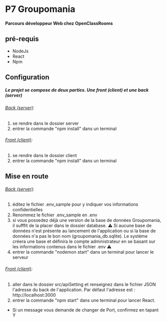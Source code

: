 # P7 Groupomania
#### Parcours développeur Web chez OpenClassRooms

## pré-requis

- NodeJs
- React
- Npm

## Configuration
##### Le projet se compose de deux parties. Une front (client) et une back (server)

###### <u>Back (server)</u>:

1. se rendre dans le dossier server
2. entrer la commande "npm install" dans un terminal

###### <u>Front (client)</u>:

1. se rendre dans le dossier client
2. entrer la commande "npm install" dans un terminal



## Mise en route
###### <u>Back (server)</u>:

1. éditez le fichier .env_sample pour y indiquer vos informations confidentielles
2. Renommez le fichier .env_sample en .env
3. si vous possedez déjà une version de la base de données Groupomania, il sufffit de la placer dans le dossier database.
⚠️ Si aucune base de données n'est présente au lancement de l'application ou si la base de données n'a pas le bon nom (groupomania_db.sqlite). Le systéme créera une base et définira le compte administrateur en se basant sur les informations contenus dans le fichier .env ⚠️
4. entrer la commande "nodemon start" dans un terminal pour lancer le serveur

###### <u>Front (client)</u>:

1. aller dans le dossier src/apiSetting et renseignez dans le fichier JSON l'adresse du back de l'application. Par défaut l'adresse est : http://localhost:3000 
1. entrer la commande "npm start" dans une terminal pour lancer React. 

* Si un message vous demande de changer de Port, confirmez en tapant Y

